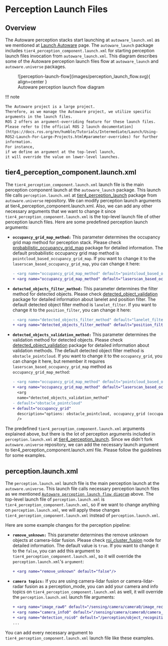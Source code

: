 # Perception Launch Files

## Overview

The Autoware perception stacks start
launching at `autoware_launch.xml` as we mentioned at [Launch Autoware](../index.md) page.
The `autoware_launch` package includes `tier4_perception_component.launch.xml`
for starting perception launch files invocation from `autoware_launch.xml`.
This diagram describes some of the Autoware perception launch files flow at `autoware_launch` and `autoware.universe` packages.

<figure markdown>
  ![perception-launch-flow](images/perception_launch_flow.svg){ align=center }
  <figcaption>
    Autoware perception launch flow diagram
  </figcaption>
</figure>

!!! note

    The Autoware project is a large project.
    Therefore, as we manage the Autoware project, we utilize specific
    arguments in the launch files.
    ROS 2 offers an argument-overriding feature for these launch files.
    Please refer to [the official ROS 2 launch documentation](https://docs.ros.org/en/humble/Tutorials/Intermediate/Launch/Using-ROS2-Launch-For-Large-Projects.html#parameter-overrides) for further information.
    For instance,
    if we define an argument at the top-level launch,
    it will override the value on lower-level launches.

## tier4_perception_component.launch.xml

The `tier4_perception_component.launch.xml` launch file is the main perception component launch at the `autoware_launch` package.
This launch file calls `perception.launch.xml` at [tier4_perception_launch](https://github.com/autowarefoundation/autoware.universe/tree/main/launch/tier4_perception_launch) package from `autoware.universe` repository.
We can modify perception launch arguments at tier4_perception_component.launch.xml.
Also,
we can add any other necessary arguments
that we want
to change it since `tier4_perception_component.launch.xml` is the top-level launch file of other perception launch files.
Here are some predefined perception launch arguments:

- **`occupancy_grid_map_method:`** This parameter determines the occupancy grid map method for perception stack. Please check [probabilistic_occupancy_grid_map](https://autowarefoundation.github.io/autoware.universe/main/perception/probabilistic_occupancy_grid_map/) package for detailed information.
  The default probabilistic occupancy grid map method is `pointcloud_based_occupancy_grid_map`.
  If you want to change it to the `laserscan_based_occupancy_grid_map`, you can change it here:

  ```diff
  - <arg name="occupancy_grid_map_method" default="pointcloud_based_occupancy_grid_map" description="options: pointcloud_based_occupancy_grid_map, laserscan_based_occupancy_grid_map"/>
  + <arg name="occupancy_grid_map_method" default="laserscan_based_occupancy_grid_map" description="options: pointcloud_based_occupancy_grid_map, laserscan_based_occupancy_grid_map"/>
  ```

- **`detected_objects_filter_method:`** This parameter determines the filter method for detected objects.
  Please check [detected_object_validation](https://autowarefoundation.github.io/autoware.universe/main/perception/detected_object_validation/) package for detailed information about lanelet and position filter.
  The default detected object filter method is `lanelet_filter`.
  If you want to change it to the `position_filter`, you can change it here:

  ```diff
  - <arg name="detected_objects_filter_method" default="lanelet_filter" description="options: lanelet_filter, position_filter"/>
  + <arg name="detected_objects_filter_method" default="position_filter" description="options: lanelet_filter, position_filter"/>
  ```

- **`detected_objects_validation_method:`** This parameter determines the validation method for detected objects.
  Please check [detected_object_validation](https://autowarefoundation.github.io/autoware.universe/main/perception/detected_object_validation/) package for detailed information about validation methods.
  The default detected object filter method is `obstacle_pointcloud`.
  If you want to change it to the `occupancy_grid`, you can change it here,
  but remember it requires `laserscan_based_occupancy_grid_map` method as `occupancy_grid_map_method`:

  ```diff
  - <arg name="occupancy_grid_map_method" default="pointcloud_based_occupancy_grid_map" description="options: pointcloud_based_occupancy_grid_map, laserscan_based_occupancy_grid_map"/>
  + <arg name="occupancy_grid_map_method" default="laserscan_based_occupancy_grid_map" description="options: pointcloud_based_occupancy_grid_map, laserscan_based_occupancy_grid_map"/>
    <arg
    name="detected_objects_validation_method"
  - default="obstacle_pointcloud"
  + default="occupancy_grid"
    description="options: obstacle_pointcloud, occupancy_grid (occupancy_grid_map_method must be laserscan_based_occupancy_grid_map)"
    />
  ```

The predefined `tier4_perception_component.launch.xml` arguments explained above,
but there is the lot of perception arguments
included in `perception.launch.xml` at [tier4_perception_launch](https://github.com/autowarefoundation/autoware.universe/tree/main/launch/tier4_perception_launch).
Since we didn't fork `autoware.universe` repository,
we can add the necessary launch argument to tier4_perception_component.launch.xml file.
Please follow the guidelines for some examples.

## perception.launch.xml

The `perception.launch.xml` launch file is the main perception launch at the `autoware.universe`.
This launch file calls necessary perception launch files
as we mentioned [`Autoware perception launch flow diagram`](#overview) above.
The top-level launch file of `perception.launch.xml` is `tier4_perception_component.launch.xml`,
so if we want to change anything on `perception.launch.xml`,
we will apply these changes `tier4_perception_component.launch.xml` instead of `perception.launch.xml`.

Here are some example changes for the perception pipeline:

- **`remove_unknown:`** This parameter determines the remove unknown objects at camera-lidar fusion.
  Please check [roi_cluster_fusion](https://github.com/autowarefoundation/autoware.universe/blob/main/perception/image_projection_based_fusion/docs/roi-cluster-fusion.md) node for detailed information.
  The default value is `true`.
  If you want to change it to the `false`,
  you can add this argument to `tier4_perception_component.launch.xml`,
  so it will override the `perception.launch.xml`'s `argument`:

  ```diff
  + <arg name="remove_unknown" default="false"/>
  ```

- **`camera topics:`** If you are using camera-lidar fusion or camera-lidar-radar fusion as a perception_mode,
  you can add your camera and info topics on `tier4_perception_component.launch.xml` as well,
  it will override the `perception.launch.xml` launch file arguments:

  ```diff
  + <arg name="image_raw0" default="/sensing/camera/camera0/image_rect_color" description="image raw topic name"/>
  + <arg name="camera_info0" default="/sensing/camera/camera0/camera_info" description="camera info topic name"/>
  + <arg name="detection_rois0" default="/perception/object_recognition/detection/rois0" description="detection rois output topic name"/>
  ...
  ```

You can add every necessary argument
to `tier4_perception_component.launch.xml` launch file like these examples.

